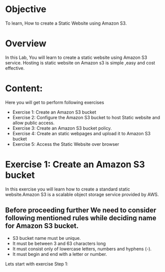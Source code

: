 # Objective
To learn, How to create a Static Website using Amazon S3.

# Overview
In this Lab, You will learn to create a static website using Amazon S3 service. Hosting is static website on Amazon s3 is simple ,easy and cost effective.

# Content:

Here you will get to perform following exercises
- Exercise 1: Create an Amazon S3 bucket
- Exercise 2: Configure the Amazon S3 bucket to host Static website and allow public access.
- Exercise 3: Create an Amazon S3 bucket policy.
- Exercise 4: Create an static webpages and upload it to Amazon S3 bucket 
- Exercise 5: Access the Static Website over browser

# Exercise 1: Create an Amazon S3 bucket
In this exercise you will learn how to create a standard static website.Amazon S3 is a scalable object storage service provided by AWS.
## Before proceeding further We need to consider following mentioned rules while deciding name for Amazon S3 bucket.
- S3 bucket name must be unique.
- It must be between 3 and 63 characters long
- It must consist only of lowercase letters, numbers and hyphens (-).
- It must begin and end with a letter or number.

Lets start with exercise
Step  1:

